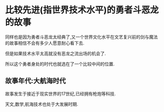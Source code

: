 # 比较先进(指世界技术水平)的勇者斗恶龙的故事

同样也是因为勇者斗恶龙太经典了,又一个世界文化水平在文艺复兴前的剑与魔法的故事相信不会有多少人愿意耐心看下去.

但是如果技术水平太高就没有恶龙之流出场的机会了.

所以这个勇者身处的时代也就选在了一个比较中间的位置.

## 故事年代:大航海时代

故事发生于接近于现实世界的17世纪,已经拥有枪炮等科技.

天文,数学,航海技术也处于大发展时期.
